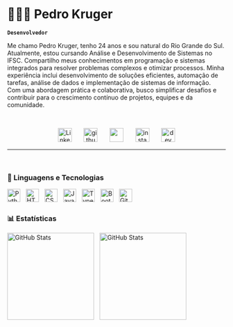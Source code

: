 # 👨🏻‍💻 Pedro Kruger

**`Desenvolvedor `**

Me chamo Pedro Kruger, tenho 24 anos e sou natural do Rio Grande do Sul. Atualmente, estou cursando Análise e Desenvolvimento de Sistemas no IFSC. Compartilho meus conhecimentos em programação e sistemas integrados para resolver problemas complexos e otimizar processos. Minha experiência inclui desenvolvimento de soluções eficientes, automação de tarefas, análise de dados e implementação de sistemas de informação. Com uma abordagem prática e colaborativa, busco simplificar desafios e contribuir para o crescimento contínuo de projetos, equipes e da comunidade.

<br>
<!-- Social icons section -->
<p align="center">
  &#8287;&#8287;&#8287;&#8287;&#8287;
  <a href="https://www.linkedin.com/in/pedro-kruger-0025a6281/"><img width="32px" alt="LinkedIn" title="pedro-kruger" src="https://imgur.com/qbgf9XO.png"/></a>
  &#8287;&#8287;&#8287;&#8287;&#8287;
  <a href="https://github.com/pedrolucasak?tab=repositories"><img width="32px" alt="github" title="repositorios" src="https://imgur.com/fIFJ80q.png"/></a>
  &#8287;&#8287;&#8287;&#8287;&#8287;
  <a href="https://discord.gg/uXQC46jC" alt="Discord" title="cumunidade"><img width="32px" src="https://imgur.com/PW9zg96.png"/></a>
  &#8287;&#8287;&#8287;&#8287;&#8287;
  <a href="https://www.instagram.com/pedro_alkr/"><img width="32px" alt="instagram" title="pedro_alkr" src="https://imgur.com/E1v36ak.png"></a>
  &#8287;&#8287;&#8287;&#8287;&#8287;
  <a href="https://dev.to/bughunterbr/"><img width="32px" alt="dev" title="bughunterbr" src="https://imgur.com/ViODreG"></a>
  &#8287;&#8287;&#8287;&#8287;&#8287;
</p>

---
<br>

### 🤖 Linguagens e Tecnologias

<img 
    align="left" 
    alt="Python" 
    title="Python"
    width="30px" 
    style="padding-right: 10px;" 
    src="https://cdn.jsdelivr.net/gh/devicons/devicon@latest/icons/python/python-original.svg" 
/>
<img 
    align="left" 
    alt="HTML"
    title="HTML" 
    width="30px" 
    style="padding-right: 10px;" 
    src="https://cdn.jsdelivr.net/gh/devicons/devicon@latest/icons/html5/html5-original.svg" 
/>
<img 
    align="left" 
    alt="CSS" 
    title="CSS"
    width="30px" 
    style="padding-right: 10px;" 
    src="https://cdn.jsdelivr.net/gh/devicons/devicon@latest/icons/css3/css3-original.svg" 
/>
<img 
    align="left" 
    alt="JavaScript" 
    title="JavaScript"
    width="30px" 
    style="padding-right: 10px;" 
    src="https://cdn.jsdelivr.net/gh/devicons/devicon@latest/icons/javascript/javascript-original.svg" 
/>
<img 
    align="left" 
    alt="TypeScript"
    title="TypeScript" 
    width="30px" 
    style="padding-right: 10px;" 
    src="https://cdn.jsdelivr.net/gh/devicons/devicon@latest/icons/typescript/typescript-original.svg" 
/>

<img 
    align="left" 
    alt="Bootstrap"
    title="Bootstrap" 
    width="30px" 
    style="padding-right: 10px;" 
    src="https://cdn.jsdelivr.net/gh/devicons/devicon@latest/icons/bootstrap/bootstrap-original.svg" 
/>
<img 
    align="left" 
    alt="Git" 
    title="Git"
    width="30px" 
    style="padding-right: 10px;" 
    src="https://cdn.jsdelivr.net/gh/devicons/devicon@latest/icons/git/git-original.svg" 
/>

<br>
<br>

### 📊 Estatísticas

<p>
  <img 
    align="left" 
    alt="GitHub Stats" 
    height="200" 
    style="padding-right: 10px;" 
    src="https://github-readme-stats.vercel.app/api?username=pedrolucasak&show_icons=true&theme=tokyonight&include_all_commits=true&locale=pt-br" 
  />
  <img 
      align="left" 
      alt="GitHub Stats" 
      height="200" 
      src="https://github-readme-stats.vercel.app/api/top-langs/?username=pedrolucasak&theme=tokyonight&layout=compact&custom_title=Tecnologias&langs_count=9" 
  />
</p>
